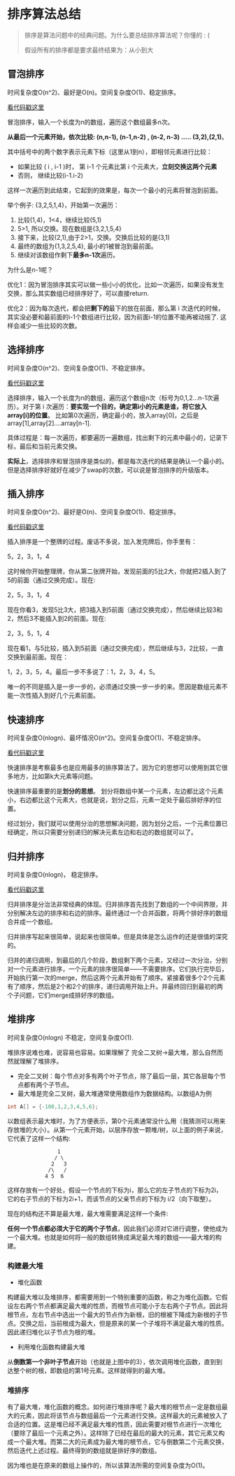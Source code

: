 # 排序算法总结

> 排序是算法问题中的经典问题。为什么要总结排序算法呢？你懂的 : (
>
> 假设所有的排序都是要求最终结果为：从小到大

## 冒泡排序

时间复杂度O(n^2)、最好是O(n)。空间复杂度O(1)、稳定排序。 

[看代码戳这里](https://github.com/zenhox/SortAlgorithms/blob/master/BubbleSort.h)

冒泡排序，输入一个长度为n的数组，遍历这个数组最多n次。

**从最后一个元素开始，依次比较: (n,n-1), (n-1,n-2) , (n-2, n-3) ..... (3,2),(2,1)**。

其中括号中的两个数字表示元素下标（这里从1到n），即相邻元素进行比较：

* 如果比较 ( i , i-1 )时， 第 i-1 个元素比第 i 个元素大，**立刻交换这两个元素**
* 否则， 继续比较(i-1.i-2)

这样一次遍历到此结束，它起到的效果是，每次一个最小的元素将冒泡到前面。

举个例子: {3,2,5,1,4}，开始第一次遍历：

1. 比较(1,4)，1<4，继续比较(5,1)
2. 5>1, 所以交换。现在数组是{3,2,1,5,4}
3. 接下来，比较(2,1),由于2>1，交换。交换后比较的是(3,1)
4. 最终的数组为{1,3,2,5,4}, 最小的1被冒泡到最前面。
5. 继续对该数组作剩下**最多n-1次**遍历。

为什么是n-1呢？

优化1：因为冒泡排序其实可以做一些小小的优化，比如一次遍历，如果没有发生交换，那么其实数组已经排序好了，可以直接return.

优化2：因为每次迭代，都会把**剩下的**最下的放在前面，那么第 i 次迭代的时候，其实没必要和最前面的i-1个数组进行比较，因为前面i-1的位置不能再被动摇了. 这样会减少一些比较的次数。

## 选择排序

时间复杂度O(n^2)、空间复杂度O(1)、不稳定排序。

[看代码戳这里](https://github.com/zenhox/SortAlgorithms/blob/master/SelectSort.h)

选择排序，输入一个长度为n的数组，遍历这个数组n次（标号为0,1,2...n-1次遍历）。对于第 i 次遍历：**要实现一个目的，确定第i小的元素是谁，将它放入array[i]的位置**。 比如第0次遍历，确定最小的，放入array[0]，之后是array[1],array[2]....array[n-1].

具体过程是：每一次遍历，都要遍历一遍数组，找出剩下的元素中最小的，记录下标，最后和当前元素交换。

**实际上**，选择排序和冒泡排序是类似的，都是每次迭代的结果是确认一个最小的。但是选择排序好就好在减少了swap的次数，可以说是冒泡排序的升级版本。

## 插入排序

时间复杂度O(n^2)、最好是O(n)、空间复杂度O(1)、稳定排序。

[看代码戳这里](https://github.com/zenhox/SortAlgorithms/blob/master/InsertSort.h)

插入排序是一个整牌的过程。废话不多说，加入发完牌后，你手里有：

5，2，3，1，4

这时候你开始整理牌，你从第二张牌开始，发现前面的5比2大，你就把2插入到了5的前面（通过交换完成）。现在:

2，5，3，1，4

现在你看3，发现5比3大，把3插入到5前面（通过交换完成），然后继续比较3和2，然后3不能插入到2的前面。现在:

2，3，5，1，4

现在看1，与5比较，插入到5前面（通过交换完成），然后继续与3，2比较，一直交换到最前面。现在：

1，2，3，5，4。最后一步不多说了：1，2，3，4，5。

唯一的不同是插入是一步一步的，必须通过交换一步一步的来。愿因是数组元素不能一次性插入到好几个元素前面。

## 快速排序

时间复杂度O(nlogn)、最坏情况O(n^2)。空间复杂度O(1)、不稳定排序。

[看代码戳这里](https://github.com/zenhox/SortAlgorithms/blob/master/QuickSort.h)

快速排序是考察最多也是应用最多的排序算法了。因为它的思想可以使用到其它很多地方，比如第k大元素等问题。

快速排序最重要的是**划分的思想**。 划分将数组中某一个元素，左边都比这个元素小，右边都比这个元素大，也就是说，划分之后，元素一定处于最后排好序的位置。

经过划分，我们就可以使用分治的思想解决问题，因为划分之后，一个元素位置已经确定，所以只需要分别递归的解决元素左边和右边的数组就可以了。



## 归并排序

时间复杂度O(nlogn)， 稳定排序。

[看代码戳这里](https://github.com/zenhox/SortAlgorithms/blob/master/MergeSort.h)

归并排序是分治法非常经典的体现。归并排序首先找到了数组的一个中间界限，并分别解决左边的排序和右边的排序。最终通过一个合并函数，将两个排好序的数组合并成一个数组。

归并排序写起来很简单，说起来也很简单。但是具体是怎么运作的还是很值的深究的。

归并的递归调用，到最后的几个阶段，数组剩下两个元素，又经过一次分治，分别对一个元素进行排序，一个元素的排序很简单——不需要排序。它们执行完毕后，开始执行第一次的merge，然后这两个元素开始有了顺序。紧接着很多个2个元素有了顺序，然后是2个和2个的排序，递归调用开始上升。并最终回归到最初的两个子问题，它们merge成排好序的数组。

## 堆排序
时间复杂度O(nlogn)  不稳定，空间复杂度O(1).

堆排序说难也难，说容易也容易。如果理解了 完全二叉树->最大堆，那么自然而然就理解了堆排序。

* 完全二叉树：每个节点对多有两个叶子节点，除了最后一层，其它各层每个节点都有两个子节点。
* 最大堆是完全二叉树，最大堆通常使用数组作为数据结构。以数组A为例

```c++
int A[] = {-100,1,2,3,4,5,6};
```

以数组表示最大堆时，为了方便表示，第0个元素通常没什么用（我猜测可以用来存放堆的大小）。从第一个元素开始，以层序存放一颗堆/树，以上面的例子来说，它代表了这样一个结构:

```
                1
               / \
              2   3
             /\   /
            4 5  6
```

这样存放有一个好处，假设一个节点的下标为i，那么它的左子节点的下标为2i， 它的右子节点的下标为2i+1，而该节点的父亲节点的下标为 i/2（向下取整）。

现在的结构还不算是最大堆，最大堆需要满足这样一个条件:

**任何一个节点都必须大于它的两个子节点**，因此我们必须对它进行调整，使他成为一个最大堆。也就是如何将一般的数组转换成满足最大堆的数组——最大堆的构建。

### 构建最大堆

* 堆化函数

构建最大堆以及堆排序，都需要用到一个特别重要的函数，称之为堆化函数。它假设左右两个节点都满足最大堆的性质，而根节点可能小于左右两个子节点。因此将根节点，左右节点中选出一个最大的节点作为新根，旧的根被下降成为新根的子节点。交换之后，当前根成为最大，但是原来的某一个子堆将不满足最大堆的性质。因此递归堆化以子节点为根的堆。

* 利用堆化函数构建最大堆

从**倒数第一个非叶子节点**开始（也就是上图中的3），依次调用堆化函数，直到到达整个树的根，即数组的第1号元素。这样就得到的最大堆。

### 堆排序

有了最大堆，堆化函数的概念。如何进行堆排序呢？最大堆的根节点一定是数组最大的元素，因此将该节点与数组最后一个元素进行交换。这样最大的元素被放入了合适的位置。这是堆已经不满足最大堆的性质，因此需要对根节点进行一次堆化（要除了最后一个元素之外）。这样除了已经在最后的最大的元素，其它元素又构成一个最大堆。而第二大的元素成为最大堆的根节点，它与倒数第二个元素交换，然后迭代上述过程。最终得到的数组就是排好序的数组。

因为堆也是在原来的数组上操作的，所以该算法所需的空间复杂度为O(1)。